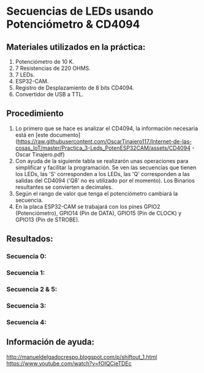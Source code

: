 # Secuencias de LEDs usando Potenciómetro & CD4094

## Materiales utilizados en la práctica:

1. Potenciómetro de 10 K.
2. 7 Resistencias de 220 OHMS.
3. 7 LEDs.
4. ESP32-CAM.
5. Registro de Desplazamiento de 8 bits CD4094.
6. Convertidor de USB a TTL.

## Procedimiento

1. Lo primero que se hace es analizar el CD4094, la información necesaria está en [este documento](https://raw.githubusercontent.com/OscarTinajero117/Internet-de-las-cosas_IoT/master/Practica_3-Leds_PotenESP32CAM/assets/CD4094 - Oscar Tinajero.pdf)
2. Con ayuda de la siguiente tabla se realizarón unas operaciones para simplificar y facilitar la programación. Se ven las secuencias que tienen los LEDs, las 'S' corresponden a los LEDs, las 'Q' corresponden a las salidas del CD4094 ('Q8' no es utilizado por el momento). Los Binarios resultantes se convierten a decimales.
3. Según el rango de valor que tenga el potenciómetro cambiará la secuencia.
4. En la placa ESP32-CAM se trabajará con los pines GPIO2 (Potenciómetro), GPIO14 (Pin de DATA), GPIO15 (Pin de CLOCK) y GPIO13 (Pin de STROBE).

## Resultados:
### Secuencia 0:

### Secuencia 1:

### Secuencia 2 & 5:

### Secuencia 3:

### Secuencia 4:

## Información de ayuda:

http://manueldelgadocrespo.blogspot.com/p/shiftout_1.html
https://www.youtube.com/watch?v=fOIQCieTDEc
